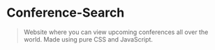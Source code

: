 # Conference-Search
> Website where you can view upcoming conferences all over the world. Made using pure CSS and JavaScript.
